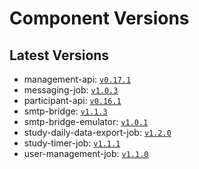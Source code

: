 # Component Versions


## Latest Versions

- management-api: [`v0.17.1`](https://github.com/case-framework/case-backend/releases/tag/management-api@v0.17.1)
- messaging-job: [`v1.0.3`](https://github.com/case-framework/case-backend/releases/tag/messaging-job@v1.0.3)
- participant-api: [`v0.16.1`](https://github.com/case-framework/case-backend/releases/tag/participant-api@v0.16.1)
- smtp-bridge: [`v1.1.3`](https://github.com/case-framework/case-backend/releases/tag/smtp-bridge@v1.1.3)
- smtp-bridge-emulator: [`v1.0.1`](https://github.com/case-framework/case-backend/releases/tag/smtp-bridge-emulator@v1.0.1)
- study-daily-data-export-job: [`v1.2.0`](https://github.com/case-framework/case-backend/releases/tag/study-daily-data-export-job@v1.2.0)
- study-timer-job: [`v1.1.1`](https://github.com/case-framework/case-backend/releases/tag/study-timer-job@v1.1.1)
- user-management-job: [`v1.1.0`](https://github.com/case-framework/case-backend/releases/tag/user-management-job@v1.1.0)

